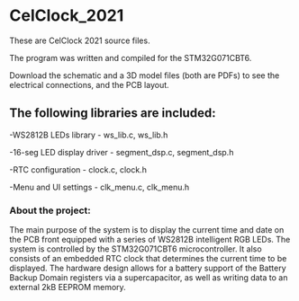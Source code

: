 # CelClock_2021
 These are CelClock 2021 source files.
 
 The program was written and compiled for the STM32G071CBT6.
 
 Download the schematic and a 3D model files (both are PDFs) to see the electrical connections, and the PCB layout.

## The following libraries are included:
-WS2812B LEDs library - ws_lib.c, ws_lib.h

-16-seg LED display driver - segment_dsp.c, segment_dsp.h

-RTC configuration - clock.c, clock.h

-Menu and UI settings - clk_menu.c, clk_menu.h


### About the project:
The main purpose of the system is to display the current time and date on the PCB front equipped with a series of WS2812B intelligent RGB LEDs. The system is controlled by the STM32G071CBT6 microcontroller. It also consists of an embedded RTC clock that determines the current time to be displayed. The hardware design allows for a battery support of the Battery Backup Domain registers via a supercapacitor, as well as writing data to an external 2kB EEPROM memory.
